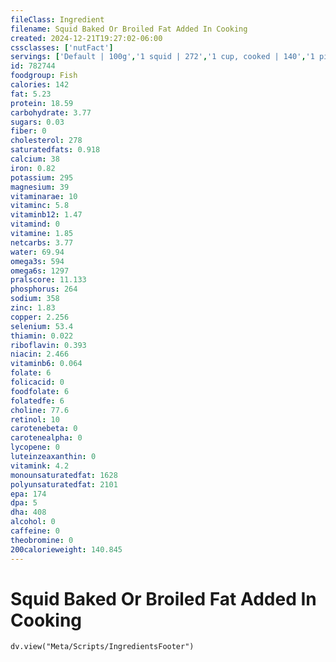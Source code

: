 ```yaml
---
fileClass: Ingredient
filename: Squid Baked Or Broiled Fat Added In Cooking
created: 2024-12-21T19:27:02-06:00
cssclasses: ['nutFact']
servings: ['Default | 100g','1 squid | 272','1 cup, cooked | 140','1 piece | 14']
id: 782744
foodgroup: Fish
calories: 142
fat: 5.23
protein: 18.59
carbohydrate: 3.77
sugars: 0.03
fiber: 0
cholesterol: 278
saturatedfats: 0.918
calcium: 38
iron: 0.82
potassium: 295
magnesium: 39
vitaminarae: 10
vitaminc: 5.8
vitaminb12: 1.47
vitamind: 0
vitamine: 1.85
netcarbs: 3.77
water: 69.94
omega3s: 594
omega6s: 1297
pralscore: 11.133
phosphorus: 264
sodium: 358
zinc: 1.83
copper: 2.256
selenium: 53.4
thiamin: 0.022
riboflavin: 0.393
niacin: 2.466
vitaminb6: 0.064
folate: 6
folicacid: 0
foodfolate: 6
folatedfe: 6
choline: 77.6
retinol: 10
carotenebeta: 0
carotenealpha: 0
lycopene: 0
luteinzeaxanthin: 0
vitamink: 4.2
monounsaturatedfat: 1628
polyunsaturatedfat: 2101
epa: 174
dpa: 5
dha: 408
alcohol: 0
caffeine: 0
theobromine: 0
200calorieweight: 140.845
---
```


# Squid Baked Or Broiled Fat Added In Cooking

```dataviewjs
dv.view("Meta/Scripts/IngredientsFooter")
```